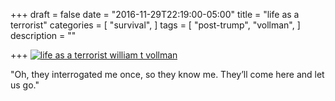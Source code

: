 +++
draft = false
date = "2016-11-29T22:19:00-05:00"
title = "life as a terrorist"
categories = [
  "survival",
]
tags = [
  "post-trump",
  "vollman",
]
description = ""

+++
[![life as a terrorist william t vollman](/img/hoop.jpg)](/pdf/life-as-terrorist.pdf)

"Oh, they interrogated me once, so they know me. They’ll come here and let us go."
<!--more--> 
